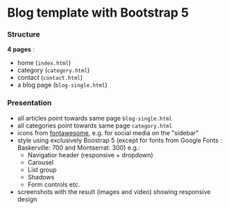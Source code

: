 # Blog template with Bootstrap 5

### Structure

**4 pages** :

- home (`index.html`)
- category (`category.html`)
- contact (`contact.html`)
- a blog page (`blog-single.html`)

### Presentation

- all articles point towards same page `blog-single.html`
- all categories point towards same page `category.html`
- icons from [fontawesome](https://fontawesome.com/), e.g. for social media on the "sidebar"
- style using exclusively Boostrap 5 (except for fonts from Google Fonts : Baskerville: 700 and Montserrat: 300) e.g.:
  - Navigatior header (responsive + dropdown)
  - Carousel
  - List group
  - Shadows
  - Form controls etc.
- screenshots with the result (images and video) showing responsive design
